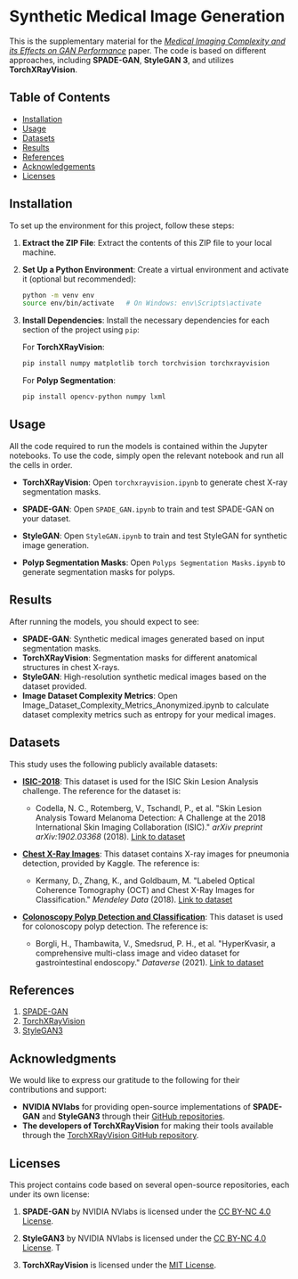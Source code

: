 # Synthetic Medical Image Generation

This is the supplementary material for the [*Medical Imaging Complexity and its Effects on GAN Performance*](https://arxiv.org/abs/arXiv:2410.17959) paper. The code is based on different approaches, including **SPADE-GAN**, **StyleGAN 3**, and utilizes **TorchXRayVision**.


## Table of Contents

- [Installation](#installation)
- [Usage](#usage)
- [Datasets](#datasets)
- [Results](#results)
- [References](#references)
- [Acknowledgements](#acknowledgments)
- [Licenses](#licenses)

## Installation

To set up the environment for this project, follow these steps:

1. **Extract the ZIP File**: 
   Extract the contents of this ZIP file to your local machine.

2. **Set Up a Python Environment**:
   Create a virtual environment and activate it (optional but recommended):
   
   ```bash
   python -m venv env
   source env/bin/activate   # On Windows: env\Scripts\activate
   ```

3. **Install Dependencies**:
   Install the necessary dependencies for each section of the project using `pip`:

   For **TorchXRayVision**:
   ```bash
   pip install numpy matplotlib torch torchvision torchxrayvision
   ```

   For **Polyp Segmentation**:
   ```bash
   pip install opencv-python numpy lxml
   ```

## Usage

All the code required to run the models is contained within the Jupyter notebooks. To use the code, simply open the relevant notebook and run all the cells in order.

- **TorchXRayVision**: Open `torchxrayvision.ipynb` to generate chest X-ray segmentation masks.
  
- **SPADE-GAN**: Open `SPADE_GAN.ipynb` to train and test SPADE-GAN on your dataset.

- **StyleGAN**: Open `StyleGAN.ipynb` to train and test StyleGAN for synthetic image generation.

- **Polyp Segmentation Masks**: Open `Polyps Segmentation Masks.ipynb` to generate segmentation masks for polyps.

## Results

After running the models, you should expect to see:
- **SPADE-GAN**: Synthetic medical images generated based on input segmentation masks.
- **TorchXRayVision**: Segmentation masks for different anatomical structures in chest X-rays.
- **StyleGAN**: High-resolution synthetic medical images based on the dataset provided.
- **Image Dataset Complexity Metrics**: Open Image_Dataset_Complexity_Metrics_Anonymized.ipynb to calculate dataset complexity metrics such as entropy for your medical images.
## Datasets

This study uses the following publicly available datasets:

- **[ISIC-2018](https://challenge.isic-archive.com/data/)**: This dataset is used for the ISIC Skin Lesion Analysis challenge. The reference for the dataset is:
  - Codella, N. C., Rotemberg, V., Tschandl, P., et al. "Skin Lesion Analysis Toward Melanoma Detection: A Challenge at the 2018 International Skin Imaging Collaboration (ISIC)." *arXiv preprint arXiv:1902.03368* (2018). [Link to dataset](https://challenge.isic-archive.com/data/)

- **[Chest X-Ray Images](https://www.kaggle.com/datasets/paultimothymooney/chest-xray-pneumonia)**: This dataset contains X-ray images for pneumonia detection, provided by Kaggle. The reference is:
  - Kermany, D., Zhang, K., and Goldbaum, M. "Labeled Optical Coherence Tomography (OCT) and Chest X-Ray Images for Classification." *Mendeley Data* (2018). [Link to dataset](https://www.kaggle.com/datasets/paultimothymooney/chest-xray-pneumonia)

- **[Colonoscopy Polyp Detection and Classification](https://dataverse.harvard.edu/dataset.xhtml?persistentId=doi:10.7910/DVN/FCBUOR)**: This dataset is used for colonoscopy polyp detection. The reference is:
  - Borgli, H., Thambawita, V., Smedsrud, P. H., et al. "HyperKvasir, a comprehensive multi-class image and video dataset for gastrointestinal endoscopy." *Dataverse* (2021). [Link to dataset](https://dataverse.harvard.edu/dataset.xhtml?persistentId=doi:10.7910/DVN/FCBUOR)

## References

1. [SPADE-GAN](https://github.com/NVlabs/SPADE)
2. [TorchXRayVision](https://github.com/mlmed/torchxrayvision)
3. [StyleGAN3](https://github.com/NVlabs/stylegan3)

## Acknowledgments

We would like to express our gratitude to the following for their contributions and support:

- **NVIDIA NVlabs** for providing open-source implementations of **SPADE-GAN** and **StyleGAN3** through their [GitHub repositories](https://github.com/NVlabs).
- **The developers of TorchXRayVision** for making their tools available through the [TorchXRayVision GitHub repository](https://github.com/mlmed/torchxrayvision).

## Licenses

This project contains code based on several open-source repositories, each under its own license:

1. **SPADE-GAN** by NVIDIA NVlabs is licensed under the [CC BY-NC 4.0 License](https://github.com/NVlabs/SPADE/blob/master/LICENSE.md).
   
2. **StyleGAN3** by NVIDIA NVlabs is licensed under the [CC BY-NC 4.0 License](https://github.com/NVlabs/stylegan3/blob/main/LICENSE.txt). T
   
3. **TorchXRayVision** is licensed under the [MIT License](https://github.com/mlmed/torchxrayvision/blob/master/LICENSE).
